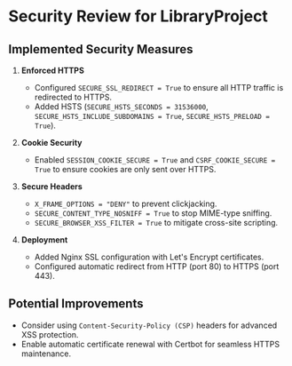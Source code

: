 # Security Review for LibraryProject

## Implemented Security Measures

1. **Enforced HTTPS**
   - Configured `SECURE_SSL_REDIRECT = True` to ensure all HTTP traffic is redirected to HTTPS.
   - Added HSTS (`SECURE_HSTS_SECONDS = 31536000`, `SECURE_HSTS_INCLUDE_SUBDOMAINS = True`, `SECURE_HSTS_PRELOAD = True`).

2. **Cookie Security**
   - Enabled `SESSION_COOKIE_SECURE = True` and `CSRF_COOKIE_SECURE = True` to ensure cookies are only sent over HTTPS.

3. **Secure Headers**
   - `X_FRAME_OPTIONS = "DENY"` to prevent clickjacking.
   - `SECURE_CONTENT_TYPE_NOSNIFF = True` to stop MIME-type sniffing.
   - `SECURE_BROWSER_XSS_FILTER = True` to mitigate cross-site scripting.

4. **Deployment**
   - Added Nginx SSL configuration with Let's Encrypt certificates.
   - Configured automatic redirect from HTTP (port 80) to HTTPS (port 443).

## Potential Improvements
- Consider using `Content-Security-Policy (CSP)` headers for advanced XSS protection.
- Enable automatic certificate renewal with Certbot for seamless HTTPS maintenance.
